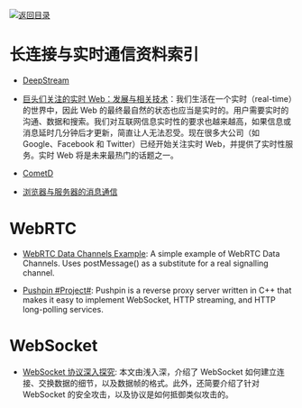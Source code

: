 [![返回目录](https://parg.co/UGo)](https://parg.co/b4z) 


# 长连接与实时通信资料索引

* [DeepStream]()

* [巨头们关注的实时 Web：发展与相关技术](https://parg.co/UGB)：我们生活在一个实时（real-time）的世界中，因此 Web 的最终最自然的状态也应当是实时的。用户需要实时的沟通、数据和搜索。我们对互联网信息实时性的要求也越来越高，如果信息或消息延时几分钟后才更新，简直让人无法忍受。现在很多大公司（如 Google、Facebook 和 Twitter）已经开始关注实时 Web，并提供了实时性服务。实时 Web 将是未来最热门的话题之一。

- [CometD](https://github.com/cometd/cometd)

* [浏览器与服务器的消息通信](http://blog.brucefeng.info/post/brower-server-msg)

# WebRTC

* [WebRTC Data Channels Example](https://parg.co/UsK): A simple example of WebRTC Data Channels. Uses postMessage() as a substitute for a real signalling channel.

- [Pushpin #Project#](https://github.com/fanout/pushpin): Pushpin is a reverse proxy server written in C++ that makes it easy to implement WebSocket, HTTP streaming, and HTTP long-polling services.

# WebSocket

- [WebSocket 协议深入探究](https://mp.weixin.qq.com/s/eNwWJ_sCqqOW9QuozZslbQ): 本文由浅入深，介绍了 WebSocket 如何建立连接、交换数据的细节，以及数据帧的格式。此外，还简要介绍了针对 WebSocket 的安全攻击，以及协议是如何抵御类似攻击的。
